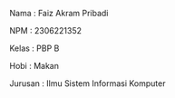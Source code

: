 Nama : Faiz Akram Pribadi

NPM : 2306221352

Kelas : PBP B

Hobi : Makan

Jurusan : Ilmu Sistem Informasi Komputer

